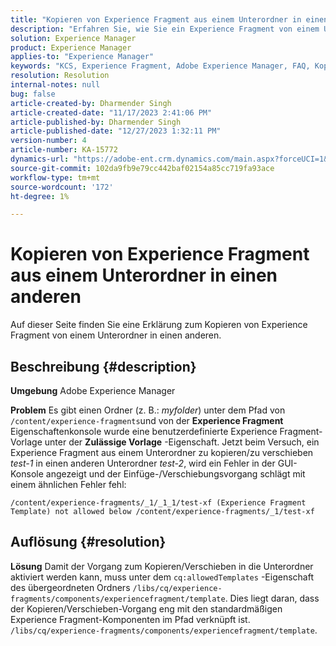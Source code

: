 ```yaml
---
title: "Kopieren von Experience Fragment aus einem Unterordner in einen anderen"
description: "Erfahren Sie, wie Sie ein Experience Fragment von einem Unterordner in einen anderen kopieren/verschieben."
solution: Experience Manager
product: Experience Manager
applies-to: "Experience Manager"
keywords: "KCS, Experience Fragment, Adobe Experience Manager, FAQ, Kopieren, Unterordner"
resolution: Resolution
internal-notes: null
bug: false
article-created-by: Dharmender Singh
article-created-date: "11/17/2023 2:41:06 PM"
article-published-by: Dharmender Singh
article-published-date: "12/27/2023 1:32:11 PM"
version-number: 4
article-number: KA-15772
dynamics-url: "https://adobe-ent.crm.dynamics.com/main.aspx?forceUCI=1&pagetype=entityrecord&etn=knowledgearticle&id=a32caf50-5785-ee11-8179-6045bd006239"
source-git-commit: 102da9fb9e79cc442baf02154a85cc719fa93ace
workflow-type: tm+mt
source-wordcount: '172'
ht-degree: 1%

---
```


# Kopieren von Experience Fragment aus einem Unterordner in einen anderen


Auf dieser Seite finden Sie eine Erklärung zum Kopieren von Experience Fragment von einem Unterordner in einen anderen.

## Beschreibung {#description}


<b>Umgebung</b>
Adobe Experience Manager

<b>Problem</b>
Es gibt einen Ordner (z. B.: *myfolder*) unter dem Pfad von `/content/experience-fragments`und von der <b>Experience Fragment</b> Eigenschaftenkonsole wurde eine benutzerdefinierte Experience Fragment-Vorlage unter der <b>Zulässige Vorlage</b> -Eigenschaft.
Jetzt beim Versuch, ein Experience Fragment aus einem Unterordner zu kopieren/zu verschieben *test-1* in einen anderen Unterordner *test-2*, wird ein Fehler in der GUI-Konsole angezeigt und der Einfüge-/Verschiebungsvorgang schlägt mit einem ähnlichen Fehler fehl:


```
/content/experience-fragments/_1/_1_1/test-xf (Experience Fragment Template) not allowed below /content/experience-fragments/_1/test-xf
```



## Auflösung {#resolution}


<b>Lösung</b>
Damit der Vorgang zum Kopieren/Verschieben in die Unterordner aktiviert werden kann, muss unter dem `cq:allowedTemplates` -Eigenschaft des übergeordneten Ordners `/libs/cq/experience-fragments/components/experiencefragment/template`.
Dies liegt daran, dass der Kopieren/Verschieben-Vorgang eng mit den standardmäßigen Experience Fragment-Komponenten im Pfad verknüpft ist. `/libs/cq/experience-fragments/components/experiencefragment/template`.
